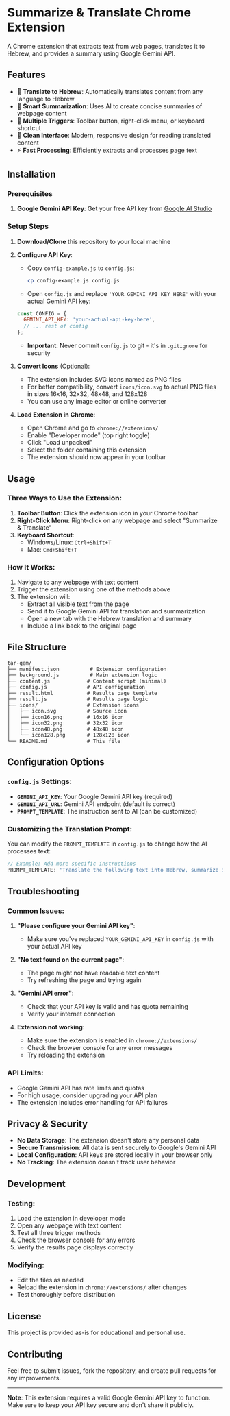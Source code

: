 # Summarize & Translate Chrome Extension

A Chrome extension that extracts text from web pages, translates it to Hebrew, and provides a summary using Google Gemini API.

## Features

- 🔄 **Translate to Hebrew**: Automatically translates content from any language to Hebrew
- 📝 **Smart Summarization**: Uses AI to create concise summaries of webpage content
- 🎯 **Multiple Triggers**: Toolbar button, right-click menu, or keyboard shortcut
- 🎨 **Clean Interface**: Modern, responsive design for reading translated content
- ⚡ **Fast Processing**: Efficiently extracts and processes page text

## Installation

### Prerequisites

1. **Google Gemini API Key**: Get your free API key from [Google AI Studio](https://aistudio.google.com/app/apikey)

### Setup Steps

1. **Download/Clone** this repository to your local machine

2. **Configure API Key**:
   - Copy `config-example.js` to `config.js`:
     ```bash
     cp config-example.js config.js
     ```
   - Open `config.js` and replace `'YOUR_GEMINI_API_KEY_HERE'` with your actual Gemini API key:
   ```javascript
   const CONFIG = {
     GEMINI_API_KEY: 'your-actual-api-key-here',
     // ... rest of config
   };
   ```
   - **Important**: Never commit `config.js` to git - it's in `.gitignore` for security

3. **Convert Icons** (Optional):
   - The extension includes SVG icons named as PNG files
   - For better compatibility, convert `icons/icon.svg` to actual PNG files in sizes 16x16, 32x32, 48x48, and 128x128
   - You can use any image editor or online converter

4. **Load Extension in Chrome**:
   - Open Chrome and go to `chrome://extensions/`
   - Enable "Developer mode" (top right toggle)
   - Click "Load unpacked"
   - Select the folder containing this extension
   - The extension should now appear in your toolbar

## Usage

### Three Ways to Use the Extension:

1. **Toolbar Button**: Click the extension icon in your Chrome toolbar
2. **Right-Click Menu**: Right-click on any webpage and select "Summarize & Translate"  
3. **Keyboard Shortcut**: 
   - Windows/Linux: `Ctrl+Shift+T`
   - Mac: `Cmd+Shift+T`

### How It Works:

1. Navigate to any webpage with text content
2. Trigger the extension using one of the methods above
3. The extension will:
   - Extract all visible text from the page
   - Send it to Google Gemini API for translation and summarization
   - Open a new tab with the Hebrew translation and summary
   - Include a link back to the original page

## File Structure

```
tar-gem/
├── manifest.json          # Extension configuration
├── background.js          # Main extension logic
├── content.js            # Content script (minimal)
├── config.js             # API configuration
├── result.html           # Results page template
├── result.js             # Results page logic
├── icons/                # Extension icons
│   ├── icon.svg          # Source icon
│   ├── icon16.png        # 16x16 icon
│   ├── icon32.png        # 32x32 icon
│   ├── icon48.png        # 48x48 icon
│   └── icon128.png       # 128x128 icon
└── README.md             # This file
```

## Configuration Options

### `config.js` Settings:

- **`GEMINI_API_KEY`**: Your Google Gemini API key (required)
- **`GEMINI_API_URL`**: Gemini API endpoint (default is correct)
- **`PROMPT_TEMPLATE`**: The instruction sent to AI (can be customized)

### Customizing the Translation Prompt:

You can modify the `PROMPT_TEMPLATE` in `config.js` to change how the AI processes text:

```javascript
// Example: Add more specific instructions
PROMPT_TEMPLATE: 'Translate the following text into Hebrew, summarize it in 2-3 paragraphs, and highlight the main points.'
```

## Troubleshooting

### Common Issues:

1. **"Please configure your Gemini API key"**:
   - Make sure you've replaced `YOUR_GEMINI_API_KEY` in `config.js` with your actual API key

2. **"No text found on the current page"**:
   - The page might not have readable text content
   - Try refreshing the page and trying again

3. **"Gemini API error"**:
   - Check that your API key is valid and has quota remaining
   - Verify your internet connection

4. **Extension not working**:
   - Make sure the extension is enabled in `chrome://extensions/`
   - Check the browser console for any error messages
   - Try reloading the extension

### API Limits:

- Google Gemini API has rate limits and quotas
- For high usage, consider upgrading your API plan
- The extension includes error handling for API failures

## Privacy & Security

- **No Data Storage**: The extension doesn't store any personal data
- **Secure Transmission**: All data is sent securely to Google's Gemini API
- **Local Configuration**: API keys are stored locally in your browser only
- **No Tracking**: The extension doesn't track user behavior

## Development

### Testing:

1. Load the extension in developer mode
2. Open any webpage with text content
3. Test all three trigger methods
4. Check the browser console for any errors
5. Verify the results page displays correctly

### Modifying:

- Edit the files as needed
- Reload the extension in `chrome://extensions/` after changes
- Test thoroughly before distribution

## License

This project is provided as-is for educational and personal use.

## Contributing

Feel free to submit issues, fork the repository, and create pull requests for any improvements.

---

**Note**: This extension requires a valid Google Gemini API key to function. Make sure to keep your API key secure and don't share it publicly. 